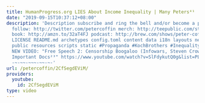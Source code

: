 ```yaml
---
title: HumanProgress.org LIES About Income Inequality | Many Peters⁴¹
date: "2019-09-15T10:37:12+08:00"
description: 'Description subscribe and ring the bell and/or become a patron @ http://patreon.com/petercoffin
  follow: http://twitter.com/petercoffin merch: http://teepublic.com/stores/peter-coffin?ref_id=6134
  book: http://amzn.to/32aT4FJ podcast: http://brew.com/shows/peter-coffin CONTRIBUTING.md
  LICENSE README.md archetypes config.toml content data i18n layouts netlify.toml
  public resources scripts static #Propaganda #KochBrothers #Inequality -~-~~-~~~-~~-~-
  NEW VIDEO: "Free Speech 2: Censorship Boogaloo (Infowars, Steven Crowder) | Very
  Important Docs²³" https://www.youtube.com/watch?v=SlFdykutQ0g&list=PL9oHQnEByWyXObkJN9YYQS9hxBjpN8RLG
  -~-~~-~~~-~~-~-'
url: /petercoffin/2CfSegdEViM/
providers:
  youtube:
    id: 2CfSegdEViM
type: video
---
```

